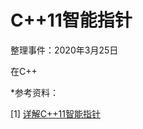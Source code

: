 # C++11智能指针

整理事件：2020年3月25日



在C++



*参考资料：

[1] [详解C++11智能指针](https://www.cnblogs.com/WindSun/p/11444429.html)

